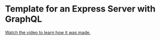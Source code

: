 # Template for an Express Server with GraphQL

[Watch the video to learn how it was made.](https://youtu.be/6XI6nGGiSBw)
